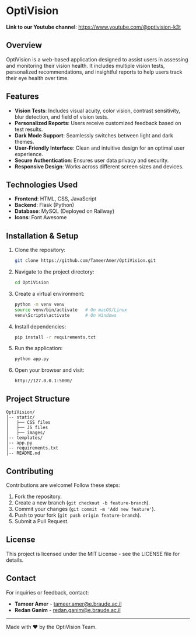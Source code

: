 # OptiVision

**Link to our Youtube channel**: https://www.youtube.com/@optivision-k3t
## Overview
OptiVision is a web-based application designed to assist users in assessing and monitoring their vision health. It includes multiple vision tests, personalized recommendations, and insightful reports to help users track their eye health over time.
## Features
- **Vision Tests**: Includes visual acuity, color vision, contrast sensitivity, blur detection, and field of vision tests.
- **Personalized Reports**: Users receive customized feedback based on test results.
- **Dark Mode Support**: Seamlessly switches between light and dark themes.
- **User-Friendly Interface**: Clean and intuitive design for an optimal user experience.
- **Secure Authentication**: Ensures user data privacy and security.
- **Responsive Design**: Works across different screen sizes and devices.

## Technologies Used
- **Frontend**: HTML, CSS, JavaScript
- **Backend**: Flask (Python)
- **Database**: MySQL (Deployed on Railway) 
- **Icons**: Font Awesome

## Installation & Setup
1. Clone the repository:
   ```sh
   git clone https://github.com/TameerAmer/OptiVision.git
   ```
2. Navigate to the project directory:
   ```sh
   cd OptiVision
   ```
3. Create a virtual environment:
   ```sh
   python -m venv venv
   source venv/bin/activate   # On macOS/Linux
   venv\Scripts\activate      # On Windows
   ```
4. Install dependencies:
   ```sh
   pip install -r requirements.txt
   ```
5. Run the application:
   ```sh
   python app.py
   ```
6. Open your browser and visit:
   ```
   http://127.0.0.1:5000/
   ```

## Project Structure
```
OptiVision/
│-- static/
│   ├── CSS files
│   ├── JS files
│   ├── images/
│-- templates/
│-- app.py
│-- requirements.txt
│-- README.md
```

## Contributing
Contributions are welcome! Follow these steps:
1. Fork the repository.
2. Create a new branch (`git checkout -b feature-branch`).
3. Commit your changes (`git commit -m 'Add new feature'`).
4. Push to your fork (`git push origin feature-branch`).
5. Submit a Pull Request.

## License
This project is licensed under the MIT License - see the LICENSE file for details.

## Contact
For inquiries or feedback, contact:
- **Tameer Amer** - [tameer.amer@e.braude.ac.il](mailto:tameer.amer@e.braude.ac.il)
- **Redan Ganim** - [redan.ganim@e.braude.ac.il](mailto:redan.ganim@e.braude.ac.il)

---
Made with ❤️ by the OptiVision Team.

